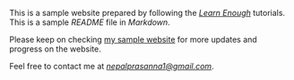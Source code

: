 This is a sample website prepared by following the [*Learn Enough*](https://www.learnenough.com) tutorials. This is a sample *README* file in *Markdown*.

Please keep on checking [my sample website](https://nepalprasanna1.github.io/sample_website) for more updates and progress on the website.

Feel free to contact me at *nepalprasanna1@gmail.com*.

